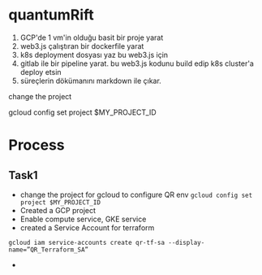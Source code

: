 # quantumRift

1. GCP'de 1 vm'in olduğu basit bir proje yarat
2. web3.js çalıştıran bir dockerfile yarat
3. k8s deployment dosyası yaz bu web3.js için
4. gitlab ile bir pipeline yarat. bu web3.js kodunu build edip k8s cluster'a deploy etsin
5. süreçlerin dökümanını markdown ile çıkar.



change the project 

gcloud config set project $MY_PROJECT_ID

# Process 
## Task1
- change the project for gcloud to configure QR env 
`gcloud config set project $MY_PROJECT_ID`
- Created a GCP project
- Enable compute service, GKE service 
- created a Service Account for terraform 

`gcloud iam service-accounts create qr-tf-sa --display-name=”QR_Terraform_SA”`

- 




